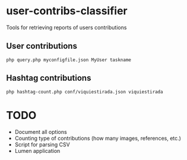 # user-contribs-classifier

Tools for retrieving reports of users contributions

## User contributions
    php query.php myconfigfile.json MyUser taskname

## Hashtag contributions 
    php hashtag-count.php conf/viquiestirada.json viquiestirada

# TODO

* Document all options
* Counting type of contributions (how many images, references, etc.)
* Script for parsing CSV
* Lumen application


